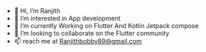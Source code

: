 - 👋 Hi, I’m Ranjith
- 👀 I’m interested in App development
- 🌱 I’m currently Working on Flutter And Kotlin Jetpack compose
- 💞️ I’m looking to collaborate on the Flutter community
- 📫 reach me at Ranjithbobby89@gmail.com

<!---
ranjithbobby89/ranjithbobby89 is a ✨ special ✨ repository because its `README.md` (this file) appears on your GitHub profile.
You can click the Preview link to take a look at your changes.
--->
